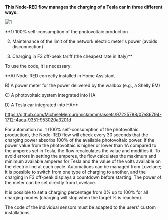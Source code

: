 **This Node-RED flow manages the charging of a Tesla car in three different ways:**

![1](https://github.com/MicheleMercuri/mickmmm/assets/97225788/99d5eae7-b79f-4f46-8f51-629926b513e9)

**1) 100% self-consumption of the photovoltaic production

2) Maintenance of the limit of the network electric meter's power (avoids disconnection)

3) Charging in F3 off-peak tariff (the cheapest rate in Italy)**

To use the code, it is necessary:

**A) Node-RED correctly installed in Home Assistant

B) A power meter for the power delivered by the wallbox (e.g., a Shelly EM)

C) A photovoltaic system integrated into HA

D) A Tesla car integrated into HA**

https://github.com/MicheleMercuri/mickmmm/assets/97225788/07e86794-1712-4aca-9351-953020a3201d

For automation no. 1 (100% self-consumption of the photovoltaic production), the Node-RED flow will check every 30 seconds that the charging power absorbs 100% of the available photovoltaic power. If the power value from the photovoltaic is higher or lower than 1A compared to the amperes set in Tesla, the flow recalculates the value and modifies it. To avoid errors in setting the amperes, the flow calculates the maximum and minimum available amperes for Tesla and the value of the volts available on the electric line at each cycle.
Automations can be managed from Lovelace; it is possible to switch from one type of charging to another, and the charging in F3 off-peak displays a countdown before starting.
The power of the meter can be set directly from Lovelace.

It is possible to set a charging percentage from 0% up to 100% for all charging modes (charging will stop when the target % is reached).

The code of the individual sensors must be adapted to the users' custom installations.
